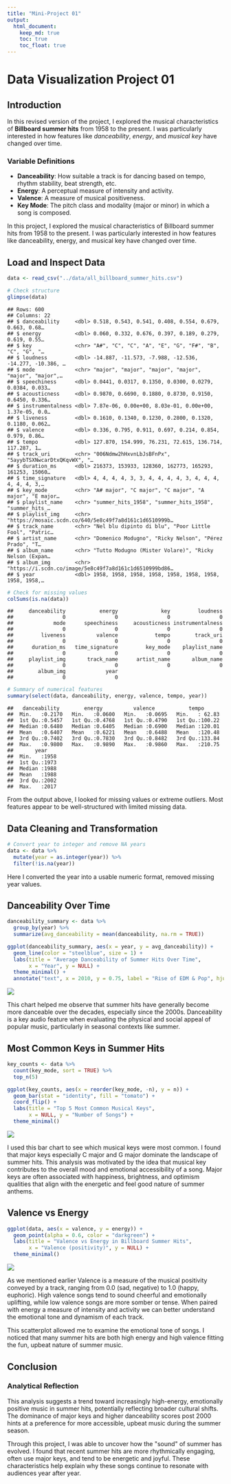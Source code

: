```yaml
---
title: "Mini-Project 01"
output: 
  html_document:
    keep_md: true
    toc: true
    toc_float: true
---
```


# Data Visualization Project 01




## Introduction

In this revised version of the project, I explored the musical characteristics of **Billboard summer hits** from 1958 to the present. I was particularly interested in how features like *danceability*, *energy*, and *musical key* have changed over time.

### Variable Definitions
- **Danceability**: How suitable a track is for dancing based on tempo, rhythm stability, beat strength, etc.
- **Energy**: A perceptual measure of intensity and activity.
- **Valence**: A measure of musical positiveness.
- **Key Mode**: The pitch class and modality (major or minor) in which a song is composed.


In this project, I explored the musical characteristics of Billboard summer hits from 1958 to the present. I was particularly interested in how features like danceability, energy, and musical key have changed over time.

## Load and Inspect Data


``` r
data <- read_csv("../data/all_billboard_summer_hits.csv")

# Check structure
glimpse(data)
```

```
## Rows: 600
## Columns: 22
## $ danceability     <dbl> 0.518, 0.543, 0.541, 0.408, 0.554, 0.679, 0.663, 0.68…
## $ energy           <dbl> 0.060, 0.332, 0.676, 0.397, 0.189, 0.279, 0.619, 0.55…
## $ key              <chr> "A#", "C", "C", "A", "E", "G", "F#", "B", "C", "G", "…
## $ loudness         <dbl> -14.887, -11.573, -7.988, -12.536, -14.277, -10.386, …
## $ mode             <chr> "major", "major", "major", "major", "major", "major",…
## $ speechiness      <dbl> 0.0441, 0.0317, 0.1350, 0.0300, 0.0279, 0.0384, 0.033…
## $ acousticness     <dbl> 0.9870, 0.6690, 0.1880, 0.8730, 0.9150, 0.6450, 0.336…
## $ instrumentalness <dbl> 7.87e-06, 0.00e+00, 8.03e-01, 0.00e+00, 1.37e-05, 0.0…
## $ liveness         <dbl> 0.1610, 0.1340, 0.1230, 0.2800, 0.1320, 0.1180, 0.062…
## $ valence          <dbl> 0.336, 0.795, 0.911, 0.697, 0.214, 0.854, 0.979, 0.86…
## $ tempo            <dbl> 127.870, 154.999, 76.231, 72.615, 136.714, 117.287, 1…
## $ track_uri        <chr> "006Ndmw2hHxvnLbJsBFnPx", "5ayybTSXNwcarDtxQKqvWX", "…
## $ duration_ms      <dbl> 216373, 153933, 128360, 162773, 165293, 161253, 15060…
## $ time_signature   <dbl> 4, 4, 4, 4, 3, 3, 4, 4, 4, 4, 3, 4, 4, 4, 4, 4, 4, 3,…
## $ key_mode         <chr> "A# major", "C major", "C major", "A major", "E major…
## $ playlist_name    <chr> "summer_hits_1958", "summer_hits_1958", "summer_hits_…
## $ playlist_img     <chr> "https://mosaic.scdn.co/640/5e8c49f7a8d161c1d6510999b…
## $ track_name       <chr> "Nel blu dipinto di blu", "Poor Little Fool", "Patric…
## $ artist_name      <chr> "Domenico Modugno", "Ricky Nelson", "Pérez Prado", "T…
## $ album_name       <chr> "Tutto Modugno (Mister Volare)", "Ricky Nelson (Expan…
## $ album_img        <chr> "https://i.scdn.co/image/5e8c49f7a8d161c1d6510999bd86…
## $ year             <dbl> 1958, 1958, 1958, 1958, 1958, 1958, 1958, 1958, 1958,…
```

``` r
# Check for missing values
colSums(is.na(data))
```

```
##     danceability           energy              key         loudness 
##                0                0                0                0 
##             mode      speechiness     acousticness instrumentalness 
##                0                0                0                0 
##         liveness          valence            tempo        track_uri 
##                0                0                0                0 
##      duration_ms   time_signature         key_mode    playlist_name 
##                0                0                0                0 
##     playlist_img       track_name      artist_name       album_name 
##                0                0                0                0 
##        album_img             year 
##                0                0
```

``` r
# Summary of numerical features
summary(select(data, danceability, energy, valence, tempo, year))
```

```
##   danceability        energy          valence           tempo       
##  Min.   :0.2170   Min.   :0.0600   Min.   :0.0695   Min.   : 62.83  
##  1st Qu.:0.5457   1st Qu.:0.4768   1st Qu.:0.4790   1st Qu.:100.22  
##  Median :0.6480   Median :0.6405   Median :0.6900   Median :120.01  
##  Mean   :0.6407   Mean   :0.6221   Mean   :0.6488   Mean   :120.48  
##  3rd Qu.:0.7402   3rd Qu.:0.7830   3rd Qu.:0.8482   3rd Qu.:133.84  
##  Max.   :0.9800   Max.   :0.9890   Max.   :0.9860   Max.   :210.75  
##       year     
##  Min.   :1958  
##  1st Qu.:1973  
##  Median :1988  
##  Mean   :1988  
##  3rd Qu.:2002  
##  Max.   :2017
```

From the output above, I looked for missing values or extreme outliers. Most features appear to be well-structured with limited missing data.

## Data Cleaning and Transformation


``` r
# Convert year to integer and remove NA years
data <- data %>%
  mutate(year = as.integer(year)) %>%
  filter(!is.na(year))
```

Here I converted the year into a usable numeric format, removed missing year values.

## Danceability Over Time


``` r
danceability_summary <- data %>%
  group_by(year) %>%
  summarize(avg_danceability = mean(danceability, na.rm = TRUE))

ggplot(danceability_summary, aes(x = year, y = avg_danceability)) +  
  geom_line(color = "steelblue", size = 1) +
  labs(title = "Average Danceability of Summer Hits Over Time",
       x = "Year", y = NULL) +  
  theme_minimal() +
  annotate("text", x = 2010, y = 0.75, label = "Rise of EDM & Pop", hjust = 0, size = 2.5)
```

![](fowler_project_01_files/figure-html/danceability-1.png)<!-- -->

This chart helped me observe that summer hits have generally become more danceable over the decades, especially since the 2000s. Danceability is a key audio feature when evaluating the physical and social appeal of popular music, particularly in seasonal contexts like summer. 

## Most Common Keys in Summer Hits


``` r
key_counts <- data %>%
  count(key_mode, sort = TRUE) %>%
  top_n(5)

ggplot(key_counts, aes(x = reorder(key_mode, -n), y = n)) +
  geom_bar(stat = "identity", fill = "tomato") +
  coord_flip() +
  labs(title = "Top 5 Most Common Musical Keys",
       x = NULL, y = "Number of Songs") +
  theme_minimal() 
```

![](fowler_project_01_files/figure-html/key-distribution-1.png)<!-- -->

I used this bar chart to see which musical keys were most common. I found that major keys especially C major and G major dominate the landscape of summer hits. This analysis was motivated by the idea that musical key contributes to the overall mood and emotional accessibility of a song. Major keys are often associated with happiness, brightness, and optimism qualities that align with the energetic and feel good nature of summer anthems. 

## Valence vs Energy


``` r
ggplot(data, aes(x = valence, y = energy)) +
  geom_point(alpha = 0.6, color = "darkgreen") +
  labs(title = "Valence vs Energy in Billboard Summer Hits",
       x = "Valence (positivity)", y = NULL) +
  theme_minimal() 
```

![](fowler_project_01_files/figure-html/valence-energy-1.png)<!-- -->

As we mentioned earlier Valence is a measure of the musical positivity conveyed by a track, ranging from 0.0 (sad, negative) to 1.0 (happy, euphoric). High valence songs tend to sound cheerful and emotionally uplifting, while low valence songs are more somber or tense. When paired with energy a measure of intensity and activity we can better understand the emotional tone and dynamism of each track.

This scatterplot allowed me to examine the emotional tone of songs. I noticed that many summer hits are both high energy and high valence fitting the fun, upbeat nature of summer music.

## Conclusion

### Analytical Reflection
This analysis suggests a trend toward increasingly high-energy, emotionally positive music in summer hits, potentially reflecting broader cultural shifts. The dominance of major keys and higher danceability scores post 2000 hints at a preference for more accessible, upbeat music during the summer season.

Through this project, I was able to uncover how the "sound" of summer has evolved. I found that recent summer hits are more rhythmically engaging, often use major keys, and tend to be energetic and joyful. These characteristics help explain why these songs continue to resonate with audiences year after year.

